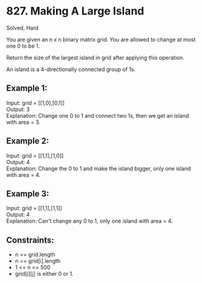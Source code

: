 # 827. Making A Large Island
Solved, Hard

You are given an n x n binary matrix grid. You are allowed to change at most one 0 to be 1.  

Return the size of the largest island in grid after applying this operation.  

An island is a 4-directionally connected group of 1s.  

 

Example 1:
---
Input: grid = [[1,0],[0,1]]  
Output: 3  
Explanation: Change one 0 to 1 and connect two 1s, then we get an island with area = 3.  

Example 2:
---
Input: grid = [[1,1],[1,0]]  
Output: 4  
Explanation: Change the 0 to 1 and make the island bigger, only one island with area = 4.  

Example 3:
---
Input: grid = [[1,1],[1,1]]  
Output: 4  
Explanation: Can't change any 0 to 1, only one island with area = 4.  
 

Constraints:
---
- n == grid.length
- n == grid[i].length
- 1 <= n <= 500
- grid[i][j] is either 0 or 1.
